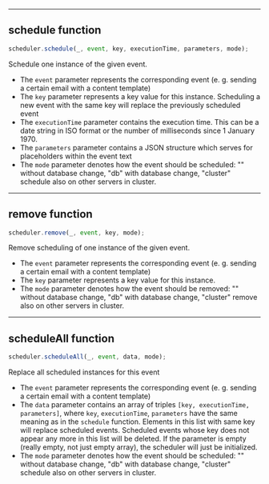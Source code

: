 -------------
## schedule function 

``` javascript
scheduler.schedule(_, event, key, executionTime, parameters, mode);
```

Schedule one instance of the given event.


* The `event` parameter represents the corresponding event (e. g. sending a certain email with a content template)
* The `key` parameter represents a key value for this instance. Scheduling a new event with the same key will replace 
  the previously scheduled event
* The `executionTime` parameter contains the execution time. This can be a date string in ISO format or the number of milliseconds since 1 January 1970.
* The `parameters` parameter contains a JSON structure which serves for placeholders within the event text
* The `mode` parameter denotes how the event should be scheduled: "" without database change, "db" with database change, "cluster" schedule also on other servers in cluster.
 
-------------
## remove function 

``` javascript
scheduler.remove(_, event, key, mode);
```

Remove scheduling of one instance of the given event.


* The `event` parameter represents the corresponding event (e. g. sending a certain email with a content template)
* The `key` parameter represents a key value for this instance.
* The `mode` parameter denotes how the event should be removed: "" without database change, "db" with database change, "cluster" remove also on other servers in cluster.
 
-------------
## scheduleAll function 

``` javascript
scheduler.scheduleAll(_, event, data, mode);
```

Replace all scheduled instances for this event

* The `event` parameter represents the corresponding event (e. g. sending a certain email with a content template)
* The `data` parameter contains an array of triples `[key, executionTime, parameters]`, where `key`, `executionTime`,
  `parameters` have the same meaning as in the `schedule` function. Elements in this list with same key will replace
  scheduled events. Scheduled events whose key does not appear any more in this list will be deleted. If the parameter
  is empty (really empty, not just empty array), the scheduler will just be initialized.
* The `mode` parameter denotes how the event should be scheduled: "" without database change, "db" with database change, "cluster" schedule also on other servers in cluster.
